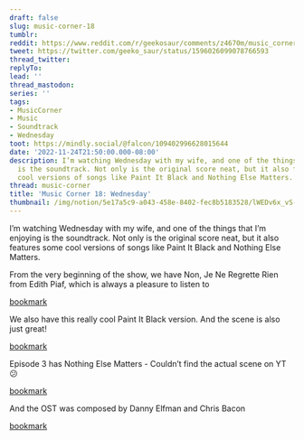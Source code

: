 ```yaml
---
draft: false
slug: music-corner-18
tumblr:
reddit: https://www.reddit.com/r/geekosaur/comments/z4670m/music_corner_18_wednesday/
tweet: https://twitter.com/geeko_saur/status/1596026099078766593
thread_twitter:
replyTo:
lead: ''
thread_mastodon:
series: ''
tags:
- MusicCorner
- Music
- Soundtrack
- Wednesday
toot: https://mindly.social/@falcon/109402996628015644
date: '2022-11-24T21:50:00.000-08:00'
description: I’m watching Wednesday with my wife, and one of the things that I’m enjoying
  is the soundtrack. Not only is the original score neat, but it also features some
  cool versions of songs like Paint It Black and Nothing Else Matters.
thread: music-corner
title: 'Music Corner 18: Wednesday'
thumbnail: /img/notion/5e17a5c9-a043-458e-8402-fec8b5183528/lWEDv6x_vS-750.jpeg
---
```


I’m watching Wednesday with my wife, and one of the things that I’m enjoying is the soundtrack. Not only is the original score neat, but it also features some cool versions of songs like Paint It Black and Nothing Else Matters.

From the very beginning of the show, we have Non, Je Ne Regrette Rien from Edith Piaf, which is always a pleasure to listen to

[bookmark](https://www.youtube.com/watch?v=Q3Kvu6Kgp88&list=PLQDTLf5bGRF2vS-BkDQBWpk-o2dbeRWDd)

We also have this really cool Paint It Black version. And the scene is also just great!

[bookmark](https://www.youtube.com/watch?v=zV8_9-ssEaU)

Episode 3 has Nothing Else Matters - Couldn’t find the actual scene on YT 😕

[bookmark](https://www.youtube.com/watch?v=mjvGjUovxPU)

And the OST was composed by Danny Elfman and Chris Bacon

[bookmark](https://www.youtube.com/watch?v=vhBHaz9SaLI&list=OLAK5uy_nFcAL1Q-1j--qnNgkkQ65bUYFC81uyfKc)